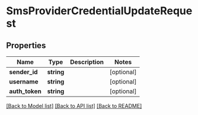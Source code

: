 # SmsProviderCredentialUpdateRequest

## Properties
Name | Type | Description | Notes
------------ | ------------- | ------------- | -------------
**sender_id** | **string** |  | [optional] 
**username** | **string** |  | [optional] 
**auth_token** | **string** |  | [optional] 

[[Back to Model list]](../README.md#documentation-for-models) [[Back to API list]](../README.md#documentation-for-api-endpoints) [[Back to README]](../README.md)


